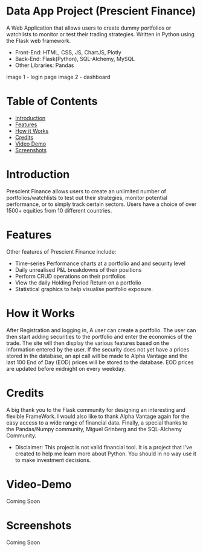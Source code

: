 # Data App Project (Prescient Finance)
A Web Application that allows users to create dummy portfolios or watchlists to monitor or test their trading strategies. Written in Python using the Flask web framework.
* Front-End: HTML, CSS, JS, ChartJS, Plotly
* Back-End: Flask(Python), SQL-Alchemy, MySQL
* Other Libraries: Pandas

image 1 - login page
image 2 - dashboard

# Table of Contents
- [Introduction](https://github.com/RamonWill/Data-App#Introduction)
- [Features](https://github.com/RamonWill/Data-App#Features)
- [How it Works](https://github.com/RamonWill/Data-App#Installation)
- [Credits](https://github.com/RamonWill/Data-App#Credit)
- [Video Demo](https://github.com/RamonWill/Data-App#Video-Demo)
- [Screenshots](https://github.com/RamonWill/Data-App#Screenshots)

# Introduction
Prescient Finance allows users to create an unlimited number of portfolios/watchlists to test out their strategies, monitor potential performance, or to simply track certain sectors. Users have a choice of over 1500+ equities from 10 different countries.

# Features
Other features of Prescient Finance include:
* Time-series Performance charts at a portfolio and and security level
* Daily unrealised P&L breakdowns of their positions
* Perform CRUD operations on their portfolios
* View the daily Holding Period Return on a portfolio
* Statistical graphics to help visualise portfolio exposure.

# How it Works
After Registration and logging in, A user can create a portfolio. The user can then start adding securities to the portfolio and enter the economics of the trade. The site will then display the various features based on the information entered by the user. If the security does not yet have a prices stored in the database, an api call will be made to Alpha Vantage and the last 100 End of Day (EOD) prices will be stored to the database. EOD prices are updated before midnight on every weekday.

# Credits
A big thank you to the Flask community for designing an interesting and flexible FrameWork. I would also like to thank Alpha Vantage again for the easy access to a wide range of financial data. Finally, a special thanks to the Pandas/Numpy community, Miguel Grinberg and the SQL-Alchemy Community.

* Disclaimer: This project is not valid financial tool. It is a project that I've created to help me learn more about Python. You should in no way use it to make investment decisions.

# Video-Demo
Coming Soon

# Screenshots
Coming Soon
